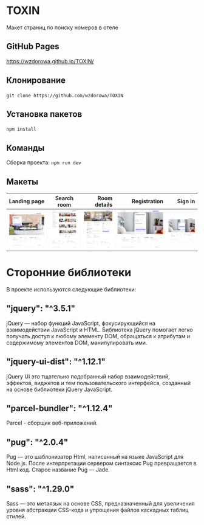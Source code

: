 # TOXIN
Макет страниц по поиску номеров в отеле

## GitHub Pages
  https://wzdorowa.github.io/TOXIN/

## Клонирование
`git clone https://github.com/wzdorowa/TOXIN`

## Установка пакетов
`npm install`

## Команды
Сборка проекта: `npm run dev`

## Макеты

| Landing page | Search room | Room details | Registration | Sign in |
| :----------- | :---------: | -----------: | -----------: | ------: |
|  ![Landing page](src/pixel-perfect/landing-page.png) | ![Search room](src/pixel-perfect/search-room.png) | ![Room details](src/pixel-perfect/room-details.png) | ![Registration](src/pixel-perfect/registration.png) | ![Sign in](src/pixel-perfect/sign-in.png) |
# Сторонние библиотеки
В проекте используются следующие библиотеки:

## "jquery": "^3.5.1"
jQuery — набор функций JavaScript, фокусирующийся на взаимодействии JavaScript и HTML. Библиотека jQuery помогает легко получать доступ к любому элементу DOM, обращаться к атрибутам и содержимому элементов DOM, манипулировать ими.

## "jquery-ui-dist": "^1.12.1"
jQuery UI это тщательно подобранный набор взаимодействий, эффектов, виджетов и тем пользовательского интерфейса, созданный на основе библиотеки jQuery JavaScript.

## "parcel-bundler": "^1.12.4"
Parcel - сборщик веб-приложений.

## "pug": "^2.0.4"
Pug — это шаблонизатор Html, написанный на языке JavaScript для Node.js. После интерпретации сервером синтаксис Pug превращается в Нtml код. Старое название Pug — Jade.

## "sass": "^1.29.0"
Sass — это метаязык на основе CSS, предназначенный для увеличения уровня абстракции CSS-кода и упрощения файлов каскадных таблиц стилей.